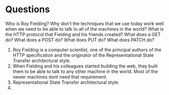 # Questions
Who is Roy Fielding?
Why don’t the techniques that we use today work well when we need to be able to talk to all of the machines in the world?
What is the HTTP protocol that Fielding and his friends created?
What does a GET do?
What does a POST do?
What does PUT do?
What does PATCH do?


1. Roy Fielding is a computer scientist, one of the principal authors of the HTTP specification and the originator of the Representational State Transfer architectural style.
2. When Fielding and his colleagues started building the web, they built them to be able to talk to any other machine in the world. Most of the newer machines dont need that requirement.
3. Representational State Transfer architectural style.
4. 
